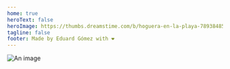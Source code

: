 ```yaml
---
home: true
heroText: false
heroImage: https://thumbs.dreamstime.com/b/hoguera-en-la-playa-78938485.jpg
tagline: false
footer: Made by Eduard Gómez with ❤️
---
```


![An image](/assets/holistico.png)